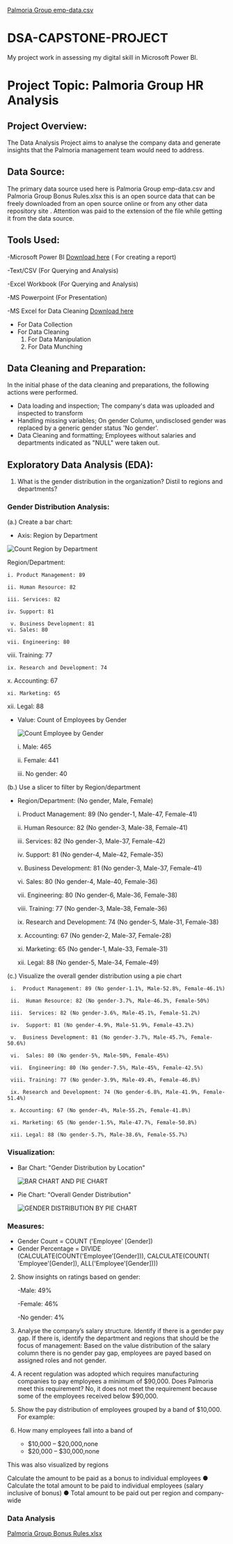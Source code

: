 [Palmoria Group emp-data.csv](https://github.com/user-attachments/files/21054322/Palmoria.Group.emp-data.csv) 
# DSA-CAPSTONE-PROJECT
My project work in assessing my digital skill in Microsoft Power BI.

# Project Topic: Palmoria Group HR Analysis

## Project Overview:
The Data Analysis Project aims to analyse the company data and generate insights that the Palmoria management team would need to address.

## Data Source:
The primary data source used here is Palmoria Group emp-data.csv and Palmoria Group Bonus Rules.xlsx this is an open source data that can be freely downloaded from an open source online or from any other data repository site . Attention was paid to the extension of the file while getting it from the data source.

## Tools Used:
-Microsoft Power BI [Download here](https://www.microsoft.com/en-us/download/details.aspx?id=58494) ( For creating a report)

-Text/CSV (For Querying and Analysis)

-Excel Workbook (For Querying and Analysis)

-MS Powerpoint (For Presentation)

-MS Excel for Data Cleaning [Download here](https://www.microsoft.com)
- For Data Collection
- For Data Cleaning
  1. For Data Manipulation
  2. For Data Munching
 
## Data Cleaning and Preparation:
In the initial phase of the data cleaning and preparations, the following actions were performed. 
- Data loading and inspection; The company's data was uploaded and inspected to transform
- Handling missing variables; On gender Column, undisclosed gender was replaced by a generic gender status 'No gender'.
- Data Cleaning and formatting; Employees without salaries and departments indicated as "NULL" were taken out.

## Exploratory Data Analysis (EDA):

1. What is the gender distribution in the organization? Distil to regions and
departments?
### Gender Distribution Analysis:
(a.) Create a bar chart:
 - Axis: Region by Department
   
   
![Count Region by Department](https://github.com/user-attachments/assets/2f28c371-039f-4697-9aab-5320a79e4962)

Region/Department: 
  
     
    i. Product Management: 89
   
    ii. Human Resource: 82
     
    iii. Services: 82
    
    iv. Support: 81
    
     v. Business Development: 81 
    vi. Sales: 80 
  
    vii. Engineering: 80 
  
   viii. Training: 77 
  
    ix. Research and Development: 74 
  
   x. Accounting: 67 
  
    xi. Marketing: 65 
    
  xii. Legal: 88 
  

  



- Value: Count of Employees by Gender

  
     ![Count Employee by Gender](https://github.com/user-attachments/assets/c05fd3a1-d0e0-408b-a532-4459fea66341)

    i. Male: 465
   
    ii. Female: 441
   
    iii. No gender: 40
  

(b.) Use a slicer to filter by Region/department

- Region/Department: (No gender, Male, Female)
  
    i. Product Management: 89 (No gender-1, Male-47, Female-41)

    ii. Human Resource: 82 (No gender-3, Male-38, Female-41)
  
    iii. Services: 82 (No gender-3, Male-37, Female-42)
  
    iv. Support: 81 (No gender-4, Male-42, Female-35)
  
    v. Business Development: 81 (No gender-3, Male-37, Female-41)
    
    vi. Sales: 80 (No gender-4, Male-40, Female-36)
  
    vii. Engineering: 80 (No gender-6, Male-36, Female-38)
  
   viii. Training: 77 (No gender-3, Male-38, Female-36)
  
    ix. Research and Development: 74 (No gender-5, Male-31, Female-38)
  
   x. Accounting: 67 (No gender-2, Male-37, Female-28)
  
    xi. Marketing: 65 (No gender-1, Male-33, Female-31)
    
  xii. Legal: 88 (No gender-5, Male-34, Female-49)
  

  
(c.) Visualize the overall gender distribution using a pie chart
  
     i.  Product Management: 89 (No gender-1.1%, Male-52.8%, Female-46.1%)

     ii.  Human Resource: 82 (No gender-3.7%, Male-46.3%, Female-50%)
  
     iii.  Services: 82 (No gender-3.6%, Male-45.1%, Female-51.2%)
  
     iv.  Support: 81 (No gender-4.9%, Male-51.9%, Female-43.2%)
  
     v.  Business Development: 81 (No gender-3.7%, Male-45.7%, Female-50.6%)
    
     vi.  Sales: 80 (No gender-5%, Male-50%, Female-45%)
  
     vii.  Engineering: 80 (No gender-7.5%, Male-45%, Female-42.5%)
  
     viii. Training: 77 (No gender-3.9%, Male-49.4%, Female-46.8%)
  
     ix. Research and Development: 74 (No gender-6.8%, Male-41.9%, Female-51.4%)
  
     x. Accounting: 67 (No gender-4%, Male-55.2%, Female-41.8%)
  
     xi. Marketing: 65 (No gender-1.5%, Male-47.7%, Female-50.8%)
    
     xii. Legal: 88 (No gender-5.7%, Male-38.6%, Female-55.7%)


### Visualization:

- Bar Chart: "Gender Distribution by Location"

  
  ![BAR CHART AND PIE CHART](https://github.com/user-attachments/assets/aa6775b8-31b5-43de-8a2c-b6db47b2993a)


- Pie Chart: "Overall Gender Distribution"

  
  ![GENDER DISTRIBUTION BY PIE CHART](https://github.com/user-attachments/assets/029867a5-7579-46c7-afff-7cdd7ca85d34)


### Measures:

- Gender Count = COUNT ('Employee' [Gender])
- Gender Percentage = DIVIDE (CALCULATE(COUNT('Employee'[Gender])),  CALCULATE(COUNT( 'Employee'[Gender]), ALL('Employee'[Gender])))
  
  


  

2. Show insights on ratings based on gender:
   
    -Male: 49%
   
    -Female: 46%
   
    -No gender: 4%
    
      
3. Analyse the company’s salary structure. Identify if there is a gender pay gap. If
there is, identify the department and regions that should be the focus of
management:
Based on the value distribution of the salary column there is no gender pay gap, employees are payed based on assigned roles and not gender.

4. A recent regulation was adopted which requires manufacturing companies to pay
employees a minimum of $90,000. Does Palmoria meet this requirement? No, it does not meet the requirement because some of the employees received below $90,000.

5. Show the pay distribution of employees grouped by a band of $10,000. For example:

6. How many employees fall into a band of
   - $10,000 – $20,000,none
   - $20,000 – $30,000,none

 This was also visualized by regions

 Calculate the amount to be paid as a bonus to individual employees
● Calculate the total amount to be paid to individual employees (salary inclusive of
bonus)
● Total amount to be paid out per region and company-wide




### Data Analysis



[Palmoria Group Bonus Rules.xlsx](https://github.com/user-attachments/files/21054349/Palmoria.Group.Bonus.Rules.xlsx)
